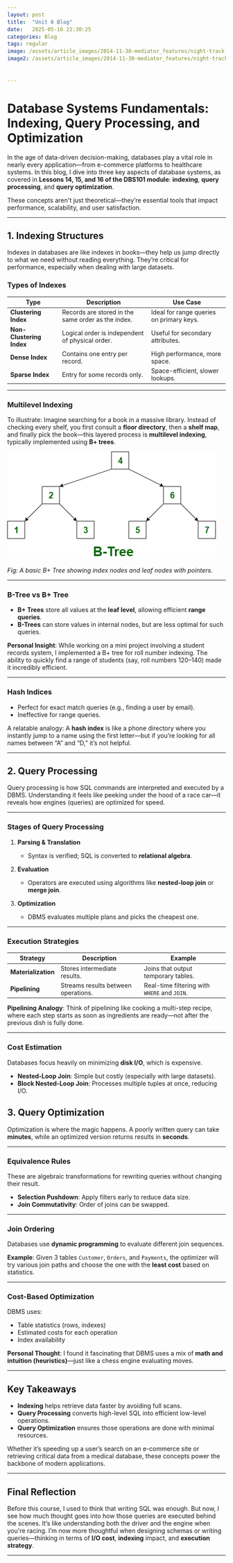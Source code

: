 ```yaml
---
layout: post
title:  "Unit 6 Blog"
date:   2025-05-16 22:30:25
categories: Blog
tags: regular
image: /assets/article_images/2014-11-30-mediator_features/night-track.JPG
image2: /assets/article_images/2014-11-30-mediator_features/night-track-mobile.JPG


---
```


# **Database Systems Fundamentals: Indexing, Query Processing, and Optimization**

In the age of data-driven decision-making, databases play a vital role in nearly every application—from e-commerce platforms to healthcare systems. In this blog, I dive into three key aspects of database systems, as covered in **Lessons 14, 15, and 16 of the DBS101 module**: **indexing**, **query processing**, and **query optimization**.

These concepts aren't just theoretical—they’re essential tools that impact performance, scalability, and user satisfaction.

---

## **1. Indexing Structures**

Indexes in databases are like indexes in books—they help us jump directly to what we need without reading everything. They’re critical for performance, especially when dealing with large datasets.

### **Types of Indexes**

| Type                     | Description                                        | Use Case                                 |
| ------------------------ | -------------------------------------------------- | ---------------------------------------- |
| **Clustering Index**     | Records are stored in the same order as the index. | Ideal for range queries on primary keys. |
| **Non-Clustering Index** | Logical order is independent of physical order.    | Useful for secondary attributes.         |
| **Dense Index**          | Contains one entry per record.                     | High performance, more space.            |
| **Sparse Index**         | Entry for some records only.                       | Space-efficient, slower lookups.         |

---

### **Multilevel Indexing**

To illustrate: Imagine searching for a book in a massive library. Instead of checking every shelf, you first consult a **floor directory**, then a **shelf map**, and finally pick the book—this layered process is **multilevel indexing**, typically implemented using **B+ trees**.

![](/b-tree.png)

*Fig: A basic B+ Tree showing index nodes and leaf nodes with pointers.*

---

### **B-Tree vs B+ Tree**

* **B+ Trees** store all values at the **leaf level**, allowing efficient **range queries**.
* **B-Trees** can store values in internal nodes, but are less optimal for such queries.

**Personal Insight**: While working on a mini project involving a student records system, I implemented a B+ tree for roll number indexing. The ability to quickly find a range of students (say, roll numbers 120–140) made it incredibly efficient.

---

### **Hash Indices**

* Perfect for exact match queries (e.g., finding a user by email).
* Ineffective for range queries.

A relatable analogy: A **hash index** is like a phone directory where you instantly jump to a name using the first letter—but if you’re looking for all names between “A” and “D,” it’s not helpful.

---

## **2. Query Processing**

Query processing is how SQL commands are interpreted and executed by a DBMS. Understanding it feels like peeking under the hood of a race car—it reveals how engines (queries) are optimized for speed.

---

### **Stages of Query Processing**

1. **Parsing & Translation**

   * Syntax is verified; SQL is converted to **relational algebra**.
2. **Evaluation**

   * Operators are executed using algorithms like **nested-loop join** or **merge join**.
3. **Optimization**

   * DBMS evaluates multiple plans and picks the cheapest one.

---

### **Execution Strategies**

| Strategy            | Description                         | Example                                      |
| ------------------- | ----------------------------------- | -------------------------------------------- |
| **Materialization** | Stores intermediate results.        | Joins that output temporary tables.          |
| **Pipelining**      | Streams results between operations. | Real-time filtering with `WHERE` and `JOIN`. |

**Pipelining Analogy**: Think of pipelining like cooking a multi-step recipe, where each step starts as soon as ingredients are ready—not after the previous dish is fully done.

---

### **Cost Estimation**

Databases focus heavily on minimizing **disk I/O**, which is expensive.

* **Nested-Loop Join**: Simple but costly (especially with large datasets).
* **Block Nested-Loop Join**: Processes multiple tuples at once, reducing I/O.




## **3. Query Optimization**

Optimization is where the magic happens. A poorly written query can take **minutes**, while an optimized version returns results in **seconds**.

---

### **Equivalence Rules**

These are algebraic transformations for rewriting queries without changing their result.

* **Selection Pushdown**: Apply filters early to reduce data size.
* **Join Commutativity**: Order of joins can be swapped.

---

### **Join Ordering**

Databases use **dynamic programming** to evaluate different join sequences.

**Example**: Given 3 tables `Customer`, `Orders`, and `Payments`, the optimizer will try various join paths and choose the one with the **least cost** based on statistics.

---

### **Cost-Based Optimization**

DBMS uses:

* Table statistics (rows, indexes)
* Estimated costs for each operation
* Index availability

**Personal Thought**: I found it fascinating that DBMS uses a mix of **math and intuition (heuristics)**—just like a chess engine evaluating moves.

---

## **Key Takeaways**

* **Indexing** helps retrieve data faster by avoiding full scans.
* **Query Processing** converts high-level SQL into efficient low-level operations.
* **Query Optimization** ensures those operations are done with minimal resources.

Whether it’s speeding up a user’s search on an e-commerce site or retrieving critical data from a medical database, these concepts power the backbone of modern applications.

---

## **Final Reflection**

Before this course, I used to think that writing SQL was enough. But now, I see how much thought goes into how those queries are executed behind the scenes. It’s like understanding both the driver and the engine when you're racing. I’m now more thoughtful when designing schemas or writing queries—thinking in terms of **I/O cost**, **indexing** impact, and **execution strategy**.

---

